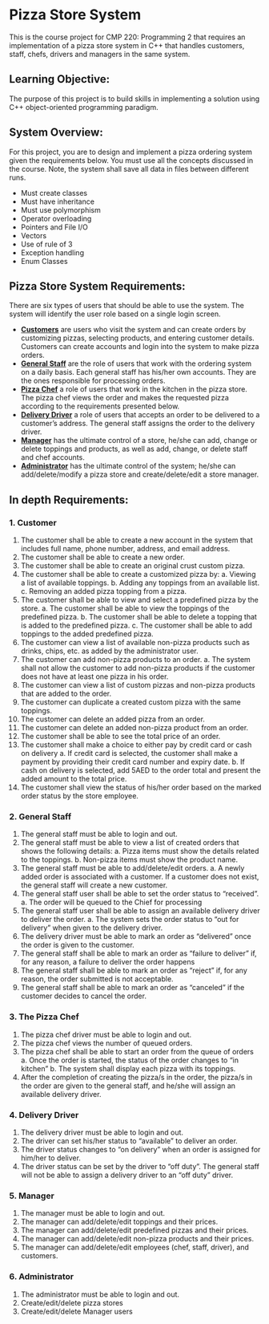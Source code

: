 # Pizza Store System
This is the course project for CMP 220: Programming 2 that requires an implementation of a pizza store system in C++ that handles customers, staff, chefs, drivers and managers in the same system.

## Learning Objective: 
The purpose of this project is to build skills in implementing a solution using C++ object-oriented programming paradigm.
## System Overview:
For this project, you are to design and implement a pizza ordering system given the requirements below. You must use all the concepts discussed in the course. Note, the system shall save all data in files between different runs. 
* Must create classes
* Must have inheritance
* Must use polymorphism
* Operator overloading
* Pointers and File I/O
* Vectors
* Use of rule of 3
* Exception handling
* Enum Classes
## Pizza Store System Requirements:
There are six types of users that should be able to use the system. The system will identify the user role based on a single login screen. 
- [**Customers**](#1-customer) are users who visit the system and can create orders by customizing pizzas, selecting 
products, and entering customer details. Customers can create accounts and login into the system to make pizza orders. 
- [**General Staff**](#2-general-staff) are the role of users that work with the ordering system on a daily basis. Each general staff has his/her own accounts. They are the ones responsible for processing orders. 
- [**Pizza Chef**](#3-the-pizza-chef) a role of users that work in the kitchen in the pizza store. The pizza chef views the order and makes the requested pizza according to the requirements presented below. 
- [**Delivery Driver**](#4-delivery-driver) a role of users that accepts an order to be delivered to a customer’s address. The general staff assigns the order to the delivery driver. 
- [**Manager**](#5-manager) has the ultimate control of a store, he/she can add, change or delete toppings and products, as well as add, change, or delete staff and chef accounts.
- [**Administrator**](#6-administrator) has the ultimate control of the system; he/she can add/delete/modify a pizza store and create/delete/edit a store manager. 
## In depth Requirements:
### 1. Customer
1. The customer shall be able to create a new account in the system that includes full name, phone number, address, and email address.
2. The customer shall be able to create a new order. 
3. The customer shall be able to create an original crust custom pizza. 
4. The customer shall be able to create a customized pizza by: 
  a. Viewing a list of available toppings. 
  b. Adding any toppings from an available list.
  c. Removing an added pizza topping from a pizza.
5. The customer shall be able to view and select a predefined pizza by the store.
  a. The customer shall be able to view the toppings of the predefined pizza.
  b. The customer shall be able to delete a topping that is added to the predefined pizza.
  c. The customer shall be able to add toppings to the added predefined pizza.
6. The customer can view a list of available non-pizza products such as drinks, chips, etc. as added by the administrator user.
7. The customer can add non-pizza products to an order. 
  a. The system shall not allow the customer to add non-pizza products if the customer does not have at least one pizza in his order.
8. The customer can view a list of custom pizzas and non-pizza products that are added to the order. 
9. The customer can duplicate a created custom pizza with the same toppings.
10. The customer can delete an added pizza from an order. 
11. The customer can delete an added non-pizza product from an order. 
12. The customer shall be able to see the total price of an order. 
13. The customer shall make a choice to either pay by credit card or cash on delivery
  a. If credit card is selected, the customer shall make a payment by providing their credit card number and expiry date.
  b. If cash on delivery is selected, add 5AED to the order total and present the added amount to the total price. 
14. The customer shall view the status of his/her order based on the marked order status by the store employee. 
### 2. General Staff
1. The general staff must be able to login and out. 
2. The general staff must be able to view a list of created orders that shows the following details: 
  a. Pizza items must show the details related to the toppings.
  b. Non-pizza items must show the product name.
3. The general staff must be able to add/delete/edit orders. 
  a. A newly added order is associated with a customer. If a customer does not exist, the general staff will create a new customer.
4. The general staff user shall be able to set the order status to “received”.
  a. The order will be queued to the Chief for processing
5. The general staff user shall be able to assign an available delivery driver to deliver the order. 
  a. The system sets the order status to “out for delivery” when given to the delivery driver. 
6. The delivery driver must be able to mark an order as “delivered” once the order is given to the customer.
7. The general staff shall be able to mark an order as “failure to deliver” if, for any reason, a failure to deliver the order happens
8. The general staff shall be able to mark an order as “reject” if, for any reason, the order submitted is not acceptable. 
9. The general staff shall be able to mark an order as “canceled” if the customer decides to cancel the order. 
### 3. The Pizza Chef 
1. The pizza chef driver must be able to login and out.
2. The pizza chef views the number of queued orders.
3. The pizza chef shall be able to start an order from the queue of orders
  a. Once the order is started, the status of the order changes to “in kitchen”
  b. The system shall display each pizza with its toppings.
4. After the completion of creating the pizza/s in the order, the pizza/s in the order are given to the general staff, and he/she will assign an available delivery driver.
### 4. Delivery Driver 
1. The delivery driver must be able to login and out.
2. The driver can set his/her status to “available” to deliver an order.
3. The driver status changes to “on delivery” when an order is assigned for him/her to deliver.
4. The driver status can be set by the driver to “off duty”. The general staff will not be able to assign a delivery driver to an “off duty” driver. 
### 5. Manager
1. The manager must be able to login and out. 
2. The manager can add/delete/edit toppings and their prices. 
3. The manager can add/delete/edit predefined pizzas and their prices. 
4. The manager can add/delete/edit non-pizza products and their prices. 
5. The manager can add/delete/edit employees (chef, staff, driver), and customers.
### 6. Administrator
1. The administrator must be able to login and out.
2. Create/edit/delete pizza stores
3. Create/edit/delete Manager users
